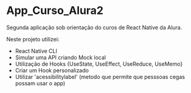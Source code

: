 # App_Curso_Alura2
Segunda aplicação sob orientação do curos de React Native da Alura.

Neste projeto utilizei:

* React Native CLI
* Simular uma API criando Mock local
* Utilização de Hooks {UseState, UseEffect, UseReduce, UseMemo}
* Criar um Hook personalizado
* Utilizar 'acessibilitylabel' (metodo que permite que pesssoas cegas possam usar o app)
